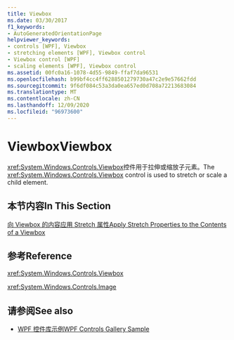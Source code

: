 ```yaml
---
title: Viewbox
ms.date: 03/30/2017
f1_keywords:
- AutoGeneratedOrientationPage
helpviewer_keywords:
- controls [WPF], Viewbox
- stretching elements [WPF], Viewbox control
- Viewbox control [WPF]
- scaling elements [WPF], Viewbox control
ms.assetid: 00fc0a16-1078-4d55-9849-ffaf7da96531
ms.openlocfilehash: b99bf4cc4ff6288501279730a47c2e9e57662fdd
ms.sourcegitcommit: 9f6df084c53a3da0ea657ed0d708a72213683084
ms.translationtype: MT
ms.contentlocale: zh-CN
ms.lasthandoff: 12/09/2020
ms.locfileid: "96973600"
---
```

# <a name="viewbox"></a><span data-ttu-id="62783-102">Viewbox</span><span class="sxs-lookup"><span data-stu-id="62783-102">Viewbox</span></span>
<span data-ttu-id="62783-103"><xref:System.Windows.Controls.Viewbox>控件用于拉伸或缩放子元素。</span><span class="sxs-lookup"><span data-stu-id="62783-103">The <xref:System.Windows.Controls.Viewbox> control is used to stretch or scale a child element.</span></span>  
  
## <a name="in-this-section"></a><span data-ttu-id="62783-104">本节内容</span><span class="sxs-lookup"><span data-stu-id="62783-104">In This Section</span></span>  
 [<span data-ttu-id="62783-105">向 Viewbox 的内容应用 Stretch 属性</span><span class="sxs-lookup"><span data-stu-id="62783-105">Apply Stretch Properties to the Contents of a Viewbox</span></span>](how-to-apply-stretch-properties-to-the-contents-of-a-viewbox.md)  
  
## <a name="reference"></a><span data-ttu-id="62783-106">参考</span><span class="sxs-lookup"><span data-stu-id="62783-106">Reference</span></span>  
 <xref:System.Windows.Controls.Viewbox>  
  
 <xref:System.Windows.Controls.Image>  
  
## <a name="see-also"></a><span data-ttu-id="62783-107">请参阅</span><span class="sxs-lookup"><span data-stu-id="62783-107">See also</span></span>

- [<span data-ttu-id="62783-108">WPF 控件库示例</span><span class="sxs-lookup"><span data-stu-id="62783-108">WPF Controls Gallery Sample</span></span>](https://github.com/Microsoft/WPF-Samples/tree/master/Getting%20Started/ControlsAndLayout)
